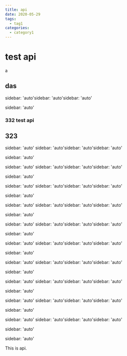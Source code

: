 ```yaml
---
title: api
date: 2020-05-29
tags:
  - tag1
categories:
  - category1
---
```


# test api

a

## das

sidebar: 'auto'sidebar: 'auto'sidebar: 'auto'

sidebar: 'auto'

### 332 test api

## 323

sidebar: 'auto'
sidebar: 'auto'sidebar: 'auto'sidebar: 'auto'

sidebar: 'auto'

sidebar: 'auto'
sidebar: 'auto'sidebar: 'auto'sidebar: 'auto'

sidebar: 'auto'

sidebar: 'auto'
sidebar: 'auto'sidebar: 'auto'sidebar: 'auto'

sidebar: 'auto'

sidebar: 'auto'
sidebar: 'auto'sidebar: 'auto'sidebar: 'auto'

sidebar: 'auto'

sidebar: 'auto'
sidebar: 'auto'sidebar: 'auto'sidebar: 'auto'

sidebar: 'auto'

sidebar: 'auto'
sidebar: 'auto'sidebar: 'auto'sidebar: 'auto'

sidebar: 'auto'

sidebar: 'auto'
sidebar: 'auto'sidebar: 'auto'sidebar: 'auto'

sidebar: 'auto'

sidebar: 'auto'
sidebar: 'auto'sidebar: 'auto'sidebar: 'auto'

sidebar: 'auto'

sidebar: 'auto'
sidebar: 'auto'sidebar: 'auto'sidebar: 'auto'

sidebar: 'auto'

sidebar: 'auto'
sidebar: 'auto'sidebar: 'auto'sidebar: 'auto'

sidebar: 'auto'

sidebar: 'auto'

This is api.
